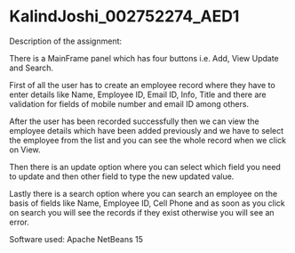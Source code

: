 # KalindJoshi_002752274_AED1

Description of the assignment:

There is a MainFrame panel which has four buttons i.e. Add, View Update and Search. 

First of all the user has to create an employee record where they have to enter details like Name, Employee ID, Email ID, Info, Title and there are validation for fields of mobile number and email ID among others.

After the user has been recorded successfully then we can view the employee details which have been added previously and we have to select the employee from the list and you can see the whole record when we click on View.

Then there is an update option where you can select which field you need to update and then other field to type the new updated value.

Lastly there is a search option where you can search an employee on the basis of fields like Name, Employee ID, Cell Phone and as soon as you click on search you will see the records if they exist otherwise you will see an error.

Software used: Apache NetBeans 15
 
